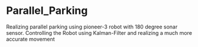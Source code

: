 # Parallel_Parking
Realizing parallel parking using pioneer-3 robot with 180 degree sonar sensor. Controlling the Robot using Kalman-Filter and realizing a much more accurate movement
